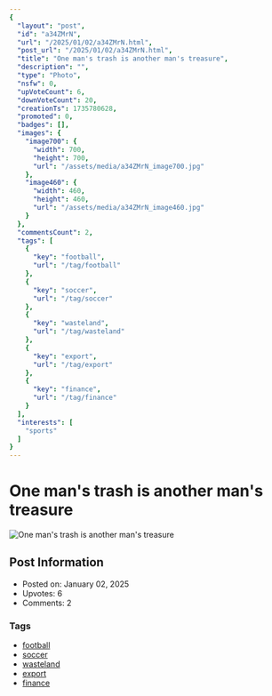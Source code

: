 ```yaml
---
{
  "layout": "post",
  "id": "a34ZMrN",
  "url": "/2025/01/02/a34ZMrN.html",
  "post_url": "/2025/01/02/a34ZMrN.html",
  "title": "One man's trash is another man's treasure",
  "description": "",
  "type": "Photo",
  "nsfw": 0,
  "upVoteCount": 6,
  "downVoteCount": 20,
  "creationTs": 1735780628,
  "promoted": 0,
  "badges": [],
  "images": {
    "image700": {
      "width": 700,
      "height": 700,
      "url": "/assets/media/a34ZMrN_image700.jpg"
    },
    "image460": {
      "width": 460,
      "height": 460,
      "url": "/assets/media/a34ZMrN_image460.jpg"
    }
  },
  "commentsCount": 2,
  "tags": [
    {
      "key": "football",
      "url": "/tag/football"
    },
    {
      "key": "soccer",
      "url": "/tag/soccer"
    },
    {
      "key": "wasteland",
      "url": "/tag/wasteland"
    },
    {
      "key": "export",
      "url": "/tag/export"
    },
    {
      "key": "finance",
      "url": "/tag/finance"
    }
  ],
  "interests": [
    "sports"
  ]
}
---
```


# One man's trash is another man's treasure

![One man's trash is another man's treasure](/assets/media/a34ZMrN_image700.jpg)

## Post Information

- Posted on: January 02, 2025
- Upvotes: 6
- Comments: 2

### Tags

- [football](/tag/football)
- [soccer](/tag/soccer)
- [wasteland](/tag/wasteland)
- [export](/tag/export)
- [finance](/tag/finance)
